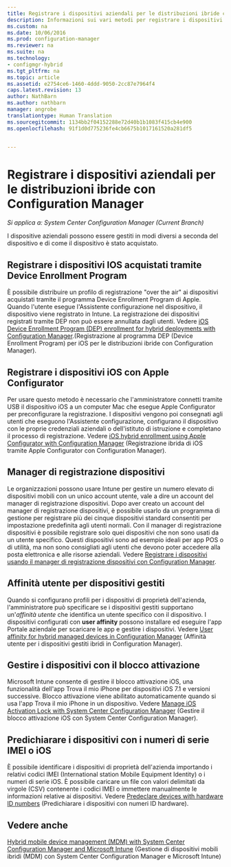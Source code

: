 ```yaml
---
title: Registrare i dispositivi aziendali per le distribuzioni ibride con Configuration Manager
description: Informazioni sui vari metodi per registrare i dispositivi aziendali per le distribuzioni ibride con Configuration Manager.
ms.custom: na
ms.date: 10/06/2016
ms.prod: configuration-manager
ms.reviewer: na
ms.suite: na
ms.technology:
- configmgr-hybrid
ms.tgt_pltfrm: na
ms.topic: article
ms.assetid: e2754ce6-1460-4ddd-9050-2cc87e7964f4
caps.latest.revision: 13
author: NathBarn
ms.author: nathbarn
manager: angrobe
translationtype: Human Translation
ms.sourcegitcommit: 1134bb2f04152288e72d40b1b1083f415cb4e900
ms.openlocfilehash: 91f1d0d775236fe4cb6675b1017161520a281df5


---
```

# <a name="enroll-company-owned-devices-for-hybrid-deployments-with-configuration-manager"></a>Registrare i dispositivi aziendali per le distribuzioni ibride con Configuration Manager

*Si applica a: System Center Configuration Manager (Current Branch)*

I dispositive aziendali possono essere gestiti in modi diversi a seconda del dispositivo e di come il dispositivo è stato acquistato.  

## <a name="enroll-device-enrollment-program-ios-devices"></a>Registrare i dispositivi IOS acquistati tramite Device Enrollment Program  
 È possibile distribuire un profilo di registrazione "over the air" ai dispositivi acquistati tramite il programma Device Enrollment Program di Apple. Quando l'utente esegue l'Assistente configurazione nel dispositivo, il dispositivo viene registrato in Intune.  La registrazione dei dispositivi registrati tramite DEP non può essere annullata dagli utenti. Vedere [iOS Device Enrollment Program (DEP) enrollment for hybrid deployments with Configuration Manager](../../mdm/deploy-use/ios-device-enrollment-program-for-hybrid.md).(Registrazione al programma DEP (Device Enrollment Program) per iOS per le distribuzioni ibride con Configuration Manager).  

## <a name="enroll-ios-devices-with-apple-configurator"></a>Registrare i dispositivi iOS con Apple Configurator  
 Per usare questo metodo è necessario che l'amministratore connetti tramite USB il dispositivo iOS a un computer Mac che esegue Apple Configurator per preconfigurare la registrazione. I dispositivi vengono poi consegnati agli utenti che eseguono l'Assistente configurazione, configurano il dispositivo con le proprie credenziali aziendali o dell'istituto di istruzione e completano il processo di registrazione. Vedere [iOS hybrid enrollment using Apple Configurator with Configuration Manager](../../mdm/deploy-use/ios-hybrid-enrollment-using-apple-configurator.md) (Registrazione ibrida di iOS tramite Apple Configurator con Configuration Manager).  

## <a name="device-enrollment-manager"></a>Manager di registrazione dispositivi  
 Le organizzazioni possono usare Intune per gestire un numero elevato di dispositivi mobili con un unico account utente, vale a dire un account del manager di registrazione dispositivi. Dopo aver creato un account del manager di registrazione dispositivi, è possibile usarlo da un programma di gestione per registrare più dei cinque dispositivi standard consentiti per impostazione predefinita agli utenti normali. Con il manager di registrazione dispositivi è possibile registrare solo quei dispositivi che non sono usati da un utente specifico. Questi dispositivi sono ad esempio ideali per app POS o di utilità, ma non sono consigliati agli utenti che devono poter accedere alla posta elettronica e alle risorse aziendali. Vedere [Registrare i dispositivi usando il manager di registrazione dispositivi con Configuration Manager](../../mdm/deploy-use/enroll-devices-with-device-enrollment-manager.md).  

## <a name="user-affinity-for-managed-devices"></a>Affinità utente per dispositivi gestiti  
 Quando si configurano profili per i dispositivi di proprietà dell'azienda, l'amministratore può specificare se i dispositivi gestiti supportano un'*affinità utente* che identifica un utente specifico con il dispositivo. I dispositivi configurati con **user affinity** possono installare ed eseguire l'app Portale aziendale per scaricare le app e gestire i dispositivi. Vedere [User affinity for hybrid managed devices in Configuration Manager](../../mdm/deploy-use/user-affinity-for-hybrid-managed-devices.md) (Affinità utente per i dispositivi gestiti ibridi in Configuration Manager).  

## <a name="manage-devices-with-activation-lock"></a>Gestire i dispositivi con il blocco attivazione  
 Microsoft Intune consente di gestire il blocco attivazione iOS, una funzionalità dell'app Trova il mio iPhone per dispositivi iOS 7.1 e versioni successive. Blocco attivazione viene abilitato automaticamente quando si usa l'app Trova il mio iPhone in un dispositivo. Vedere [Manage iOS Activation Lock with System Center Configuration Manager](../../mdm/deploy-use/manage-ios-activation-lock.md) (Gestire il blocco attivazione iOS con System Center Configuration Manager).

 ## <a name="predeclare-devices-with-imei-or-ios-serial-numbers"></a>Predichiarare i dispositivi con i numeri di serie IMEI o iOS

È possibile identificare i dispositivi di proprietà dell'azienda importando i relativi codici IMEI (International station Mobile Equipment Identity) o i numeri di serie iOS. È possibile caricare un file con valori delimitati da virgole (CSV) contenente i codici IMEI o immettere manualmente le informazioni relative ai dispositivi.  Vedere [Predeclare devices with hardware ID numbers](../../mdm/deploy-use/predeclare-devices-with-hardware-id.md) (Predichiarare i dispositivi con numeri ID hardware).

## <a name="see-also"></a>Vedere anche  
 [Hybrid mobile device management (MDM) with System Center Configuration Manager and Microsoft Intune](../../mdm/plan-design/hybrid-mobile-device-management.md) (Gestione di dispositivi mobili ibridi (MDM) con System Center Configuration Manager e Microsoft Intune)



<!--HONumber=Nov16_HO1-->


